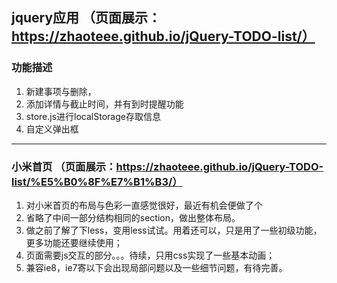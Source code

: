 ## jquery应用 （页面展示：https://zhaoteee.github.io/jQuery-TODO-list/）
### 功能描述
1. 新建事项与删除，
2. 添加详情与截止时间，并有到时提醒功能
3. store.js进行localStorage存取信息
4. 自定义弹出框
***
### 小米首页 （页面展示：https://zhaoteee.github.io/jQuery-TODO-list/%E5%B0%8F%E7%B1%B3/）

1. 对小米首页的布局与色彩一直感觉很好，最近有机会便做了个
2. 省略了中间一部分结构相同的section，做出整体布局。
3. 做之前了解了下less，变用less试试。用着还可以，只是用了一些初级功能，更多功能还要继续使用；
4. 页面需要js交互的部分。。。待续，只用css实现了一些基本动画；
5. 兼容ie8，ie7寄以下会出现局部问题以及一些细节问题，有待完善。
